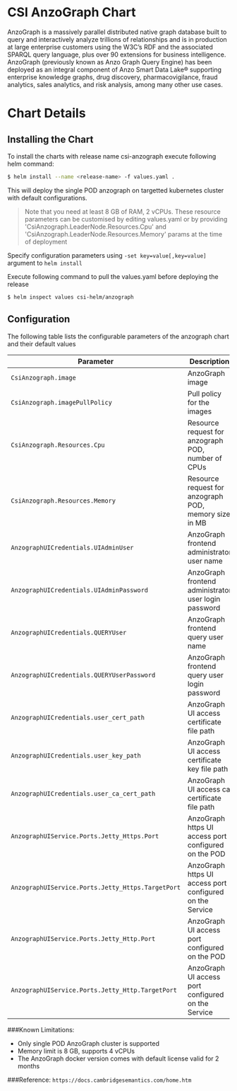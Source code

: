 # CSI AnzoGraph Chart
AnzoGraph is a massively parallel distributed native graph database built to query and interactively analyze trillions of relationships and is in production at large enterprise customers using the W3C’s RDF and the associated SPARQL query language, plus over 90 extensions for business intelligence. AnzoGraph (previously known as Anzo Graph Query Engine) has been deployed as an integral component of Anzo Smart Data Lake® supporting enterprise knowledge graphs, drug discovery, pharmacovigilance, fraud analytics, sales analytics, and risk analysis, among many other use cases.

# Chart Details
## Installing the Chart

To install the charts with release name csi-anzograph execute following helm command:
```sh
$ helm install --name <release-name> -f values.yaml .
```
This will deploy the single POD anzograph on targetted kubernetes cluster with default configurations. 
> Note that you need at least 8 GB of RAM, 2 vCPUs. These resource parameters can be customised by editing values.yaml or by providing 'CsiAnzograph.LeaderNode.Resources.Cpu' and 'CsiAnzograph.LeaderNode.Resources.Memory' params at the time of deployment

Specify configuration parameters using ```-set key=value[,key=value]``` argument to ```helm install```

Execute following command to pull the values.yaml before deploying the release 
```sh
$ helm inspect values csi-helm/anzograph
```

## Configuration
The following table lists the configurable parameters of the anzograph chart and their default values

| Parameter                                   | Description                                                | Default                                                        |
|---------------------------------------------|------------------------------------------------------------|----------------------------------------------------------------|
| `CsiAnzograph.image`                        | AnzoGraph image                                            | docker.io/cambridgesemantics/anzograph:latest                  |
| `CsiAnzograph.imagePullPolicy`              | Pull policy for the images                                 | IfNotPresent                                                   |
| `CsiAnzograph.Resources.Cpu`                | Resource request for anzograph POD, number of CPUs         | 4000m                                                          |
| `CsiAnzograph.Resources.Memory`             | Resource request for anzograph POD,  memory size in MB     | 7000Mi                                                         |
| `AnzographUICredentials.UIAdminUser`        | AnzoGraph frontend administrator user name                 | admin                                                          |
| `AnzographUICredentials.UIAdminPassword`    | AnzoGraph frontend administrator user login password       | Passw0rd1                                                      |
| `AnzographUICredentials.QUERYUser`           | AnzoGraph frontend query user name                         | query                                                          |
| `AnzographUICredentials.QUERYUserPassword`  | AnzoGraph frontend query user login password               | Passw0rd2                                                      |
| `AnzographUICredentials.user_cert_path`     | AnzoGraph UI access certificate file path                  | ""                                                             |
| `AnzographUICredentials.user_key_path`      | AnzoGraph UI access certificate key file path              | ""                                                             |
| `AnzographUICredentials.user_ca_cert_path`  | AnzoGraph UI access ca certificate file path               | ""                                                             |
| `AnzographUIService.Ports.Jetty_Https.Port`  | AnzoGraph https UI access port configured on the POD             | 443                                                         |
| `AnzographUIService.Ports.Jetty_Https.TargetPort` | AnzoGraph https UI access port configured on the Service         | 8443                                                            |
| `AnzographUIService.Ports.Jetty_Http.Port`  | AnzoGraph UI access port configured on the POD             | 80                                                         |
| `AnzographUIService.Ports.Jetty_Http.TargetPort` | AnzoGraph UI access port configured on the Service         | 8080                                                            |

###Known Limitations:
* Only single POD AnzoGraph cluster is supported
* Memory limit is 8 GB, supports 4 vCPUs
* The AnzoGraph docker version comes with default license valid for 2 months

###Reference: ```https://docs.cambridgesemantics.com/home.htm```
